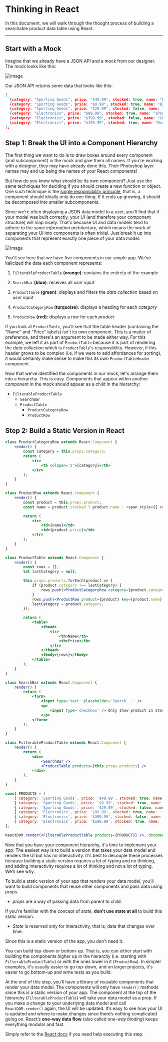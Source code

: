 # Thinking in React

In this document, we will walk through the thought process of building a searchable product data table using React.

---

## Start with a Mock

Imagine that we already have a JSON API and a mock from our designer. The mock looks like this:

![image](https://reactjs.org/static/thinking-in-react-mock-1071fbcc9eed01fddc115b41e193ec11-4dd91.png)

Our JSON API returns some data that looks like this:

```json
[
  {category: "Sporting Goods", price: "$49.99", stocked: true, name: "Football"},
  {category: "Sporting Goods", price: "$9.99", stocked: true, name: "Baseball"},
  {category: "Sporting Goods", price: "$29.99", stocked: false, name: "Basketball"},
  {category: "Electronics", price: "$99.99", stocked: true, name: "iPod Touch"},
  {category: "Electronics", price: "$399.99", stocked: false, name: "iPhone 5"},
  {category: "Electronics", price: "$199.99", stocked: true, name: "Nexus 7"}
];
```

## Step 1: Break the UI into a Component Hierarchy

The first thing we want to do is to draw boxes around every component (and subcomponent) in the mock and give them all names. If you're working with a designer, they may have already done this. Their Photoshop layer names may end up being the names of your React components!

But how do you know what should be its own component? Just use the same techniques for deciding if you should create a new function or object. One such technique is the [single responsibility principle](https://en.wikipedia.org/wiki/Single_responsibility_principle), that is, a component should ideally only do one thing. If it ends up growing, it should be decomposed into smaller subcomponents.

Since we're often displaying a JSON data model to a user, you'll find that if your model was built correctly, your UI (and therefore your component structure) will map nicely. That's because UI and data models tend to adhere to the same _information architecture_, which means the work of separating your UI into components is often trivial. Just break it up into components that represent exactly one piece of your data model.

![image](https://reactjs.org/static/thinking-in-react-components-eb8bda25806a89ebdc838813bdfa3601-82965.png)

You'll see here that we have five components in our simple app. We've italicized the data each component represents:

1. `FilterableProductTable` **(orange)**: contains the entirety of the example

2. `SearchBar` **(blue)**: receives all _user input_

3. `ProductTable` **(green)**: displays and filters the _data collection_ based on _user input_

4. `ProductCategoryRow` **(turquoise)**: displays a heading for each _category_

5. `ProductRow` **(red)**: displays a row for each _product_

If you look at `ProductTable`, you'll see that the table header (containing the "Name" and "Price" labels) isn't its own component. This is a matter of preference, and there's an argument to be made either way. For this example, we left it as part of `ProductTable` because it is part of rendering the _data collection_ which is `ProductTable`'s responsibility. However, if this header grows to be complex (i.e. if we were to add affordances for sorting), it would certainly make sense to make this its own `ProductTableHeader` component.

Now that we've identified the components in our mock, let's arrange them into a hierarchy. This is easy. Components that appear within another component in the mock should appear as a child in the hierarchy:

-   `FilterableProductTable`
    -   `SearchBar`
    -   `ProductTable`
        -   `ProductCategoryRow`
        -   `ProductRow`

## Step 2: Build a Static Version in React

```jsx
class ProductCategoryRow extends React.Component {
    render() {
        const category = this.props.category;
        return (
            <tr>
                <th colSpan='2'>{category}</th>
            </tr>
        );
    }
}

class ProductRow extends React.Component {
    render() {
        const product = this.props.product;
        const name = product.stocked ? product.name : <span style={{ color: 'red' }}>{product.name}</span>;

        return (
            <tr>
                <td>{name}</td>
                <td>{product.price}</td>
            </tr>
        );
    }
}

class ProductTable extends React.Component {
    render() {
        const rows = [];
        let lastCategory = null;

        this.props.products.forEach(product => {
            if (product.category !== lastCategory) {
                rows.push(<ProductCategoryRow category={product.category} key={product.category} />);
            }
            rows.push(<ProductRow product={product} key={product.name} />);
            lastCategory = product.category;
        });

        return (
            <table>
                <thead>
                    <tr>
                        <th>Name</th>
                        <th>Price</th>
                    </tr>
                </thead>
                <tbody>{rows}</tbody>
            </table>
        );
    }
}

class SearchBar extends React.Component {
    render() {
        return (
            <form>
                <input type='text' placeholder='Search...' />
                <p>
                    <input type='checkbox' /> Only show product in stock
                </p>
            </form>
        );
    }
}

class FilterableProductTable extends React.Component {
    render() {
        return (
            <div>
                <SearchBar />
                <ProductTable products={this.props.products} />
            </div>
        );
    }
}

const PRODUCTS = [
    { category: 'Sporting Goods', price: '$49.99', stocked: true, name: 'Football' },
    { category: 'Sporting Goods', price: '$9.99', stocked: true, name: 'Baseball' },
    { category: 'Sporting Goods', price: '$29.99', stocked: false, name: 'Basketball' },
    { category: 'Electronics', price: '$99.99', stocked: true, name: 'iPod Touch' },
    { category: 'Electronics', price: '$399.99', stocked: false, name: 'iPhone 5' },
    { category: 'Electronics', price: '$199.99', stocked: true, name: 'Nexus 7' },
];

ReactDOM.render(<FilterableProductTable products={PRODUCTS} />, document.getElementById('container'));
```

Now that you have your component hierarchy, it's time to implement your app. The easiest way is to build a version that takes your data model and renders the UI but has no interactivity. It's best to decouple these processes because building a static version requires a lot of typing and no thinking, and adding interactivity requires a lot of thinking and not a lot of typing. We'll see why.

To build a static version of your app that renders your data model, you'll want to build components that reuse other components and pass data using _props_.

-   _props_ are a way of passing data from parent to child.

If you're familiar with the concept of _state_, **don't use state at all** to build this static version.

-   _State_ is reserved only for interactivity, that is, data that changes over time.

Since this is a static version of the app, you don't need it.

You can build top-down or bottom-up. That is, you can either start with building the components higher up in the hierarchy (i.e. starting with `FilterableProductTable`) or with the ones lower in it (`ProductRow`). In simpler examples, it's usually easier to go top-down, and on larger projects, it's easier to go bottom-up and write tests as you build.

At the end of this step, you’ll have a library of reusable components that render your data model. The components will only have `render()` methods since this is a static version of your app. The component at the top of the hierarchy (`FilterableProductTable`) will take your data model as a prop. If you make a change to your underlying data model and call `ReactDOM.render()` again, the UI will be updated. It’s easy to see how your UI is updated and where to make changes since there’s nothing complicated going on. React’s **one-way data flow** (also called _one-way binding_) keeps everything modular and fast.

Simply refer to the [React docs](https://reactjs.org/docs/) if you need help executing this step.
